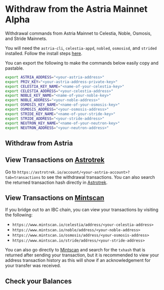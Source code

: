 <!-- markdownlint-disable MD051 -->

# Withdraw from the Astria Mainnet Alpha

Withdrawal commands from Astria Mainnet to Celestia, Noble, Osmosis, and Stride
Mainnets.

You will need the `astria-cli`, `celestia-appd`, `nobled`, `osmosisd`, and
`strided` installed. Follow the install steps
[here](../cli-bridging-overview.md#cli-bridging-dependencies).

You can export the following to make the commands below easily copy and
pastable.

```bash
export ASTRIA_ADDRESS="<your-astria-address>"
export PRIV_KEY="<your-astria-address-private-key>"
export CELESTIA_KEY_NAME="<name-of-your-celestia-key>"
export CELESTIA_ADDRESS="<your-celestia-address>"
export NOBLE_KEY_NAME="<name-of-your-noble-key>"
export NOBLE_ADDRESS="<your-noble-address>"
export OSMOSIS_KEY_NAME="<name-of-your-osmosis-key>"
export OSMOSIS_ADDRESS="<your-osmosis-address>"
export STRIDE_KEY_NAME="<name-of-your-stride-key>"
export STRIDE_ADDRESS="<your-stride-address>"
export NEUTRON_KEY_NAME="<name-of-your-neutron-key>"
export NEUTRON_ADDRESS="<your-neutron-address>"
```

## Withdraw from Astria

<!--@include: ../../components/_withdraw-from-astria-mainnet.md-->

## View Transactions on [Astrotrek](https://astrotrek.io/)

Go to `https://astrotrek.io/account/<your-astria-account>?tab=transactions`
to see the withdrawal transactions. You can also search the returned transaction
hash directly in [Astrotrek](https://astrotrek.io/).

## View Transactions on [Mintscan](https://www.mintscan.io/)

If you bridge out to an IBC chain, you can view your transactions by visiting
the following:

- `https://www.mintscan.io/celestia/address/<your-celestia-address>`
- `https://www.mintscan.io/noble/address/<your-noble-address>`
- `https://www.mintscan.io/osmosis/address/<your-osmosis-address>`
- `https://www.mintscan.io/stride/address/<your-stride-address>`

You can also go directly to [Mintscan](https://www.mintscan.io/) and search for
the `txhash` that is returned after sending your transaction, but it is
recommended to view your address transaction history as this will show if an
acknowledgement for your transfer was received.

## Check your Balances

<!--@include: ../../components/_check-mainnet-balances.md-->
